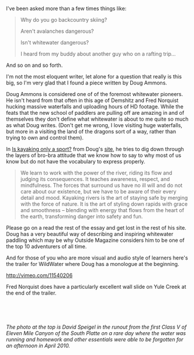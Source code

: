 <html><body><p>I've been asked more than a few times things like:

</p><blockquote>Why do you go backcountry skiing?



Aren't avalanches dangerous?



Isn't whitewater dangerous?



I heard from my buddy about another guy who on a rafting trip...</blockquote>

And so on and so forth.



I'm not the most eloquent writer, let alone for a question that really is this big, so I'm very glad that I found a piece written by Doug Ammons.



Doug Ammons is considered one of of the foremost whitewater pioneers. He isn't heard from that often in this age of Demshitz and Fred Norquist hucking massive waterfalls and uploading hours of HD footage. While the feats that the new school of paddlers are pulling off are amazing in and of themselves they don't define what whitewater is about to me quite so much as what Doug writes. (Don't get me wrong, I love visiting huge waterfalls, but more in a visiting the land of the dragons sort of a way, rather than trying to own and control them).



In <a title="Is kayaking only a sport" href="http://www.dougammons.com/is-kayaking-only-a-sport.html" target="_blank">Is kayaking only a sport?</a> from Doug's <a title="www.dougammons.com" href="http://www.dougammons.com/" target="_blank">site</a>, he tries to dig down through the layers of bro-bra attitude that we know how to say to why most of us know but do not have the vocabulary to express properly.

<blockquote>We learn to work with the power of the river, riding its flow and judging its consequences. It teaches awareness, respect, and mindfulness. The forces that surround us have no ill will and do not care about our existence, but we have to be aware of their every detail and mood. Kayaking rivers is the art of staying safe by merging with the force of nature. It is the art of styling down rapids with grace and smoothness – blending with energy that flows from the heart of the earth, transforming danger into safety and fun.</blockquote>

Please go on a read the rest of the essay and get lost in the rest of his site. Doug has a very beautiful way of describing and inspiring whitewater paddling which may be why Outside Magazine considers him to be one of the top 10 adventurers of all time.



And for those of you who are more visual and audio style of learners here's the trailer for WildWater where Doug has a monologue at the beginning.



http://vimeo.com/11540206



Fred Norquist does have a particularly excellent wall slide on Yule Creek at the end of the trailer.



 



 



<address>The photo at the top is David Speigel in the runout from the first Class V of Eleven Mile Canyon of the South Platte on a rare day where the water was running and homework and other essentials were able to be forgotten for an afternoon in April 2010.</address></body></html>